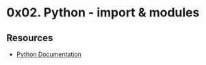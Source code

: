 # 0x02. Python - import & modules


## Resources
- [Python Documentation](https://docs.python.org/3/tutorial/modules.html)
